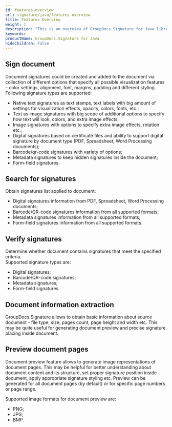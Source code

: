 ```yaml
---
id: features-overview
url: signature/java/features-overview
title: Features Overview
weight: 1
description: "This is an overview of GroupDocs.Signature for Java library features and capabilities"
keywords: 
productName: GroupDocs.Signature for Java
hideChildren: False
---
```

## Sign document

Document signatures could be created and added to the document via collection of different options that specify all possible visualization features – color settings, alignment, font, margins, padding and different styling.   
Following signature types are supported: 

*   Native text signatures as text stamps, text labels with big amount of settings for visualization effects, opacity, colors, fonts, etc.;
*   Text as image signatures with big scope of additional options to specify how text will look, colors, and extra image effects;
*   Image signatures with options to specify extra image effects, rotation etc.;
*   Digital signatures based on certificate files and ability to support digital signature by document type (PDF, Spreadsheet, Word Processing documents);
*   Barcode/qr-code signatures with variety of options;
*   Metadata signatures to keep hidden signatures inside the document;
*   Form-field signatures.

## Search for signatures

Obtain signatures list applied to document:

*   Digital signatures information from PDF, Spreadsheet, Word Processing documents;
*   Barcode/QR-code signatures information from all supported formats;
*   Metadata signatures information from all supported formats;
*   Form-field signatures information from all supported formats.

## Verify signatures

Determine whether document contains signatures that meet the specified criteria.   
Supported signature types are: 

*   Digital signatures;
*   Barcode/QR-code signatures;
*   Metadata signatures;
*   Form-field signatures.

## Document information extraction

GroupDocs.Signature allows to obtain basic information about source document - file type, size, pages count, page height and width etc. This may be quite useful for generating document preview and precise signature placing inside document.

## Preview document pages

Document preview feature allows to generate image representations of document pages. This may be helpful for better understanding about document content and its structure, set proper signature position inside document, apply appropriate signature styling etc. Preview can be generated for all document pages (by default) or for specific page numbers or page range.

Supported image formats for document preview are:
*   PNG;
*   JPG;
*   BMP.

